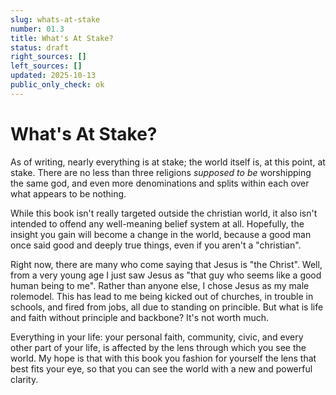 ```yaml
---
slug: whats-at-stake
number: 01.3
title: What's At Stake?
status: draft
right_sources: []
left_sources: []
updated: 2025-10-13
public_only_check: ok
---
```

# What's At Stake? 

As of writing, nearly everything is at stake; the world itself is, at this point, at stake. There are no less than three religions *supposed to be* worshipping the same god, and even more denominations and splits within each over what appears to be nothing. 

While this book isn't really targeted outside the christian world, it also isn't intended to offend any well-meaning belief system at all. Hopefully, the insight you gain will become a change in the world, because a good man once said good and deeply true things, even if you aren't a "christian".

Right now, there are many who come saying that Jesus is "the Christ". Well, from a very young age I just saw Jesus as "that guy who seems like a good human being to me". Rather than anyone else, I chose Jesus as my male rolemodel. This has lead to me being kicked out of churches, in trouble in schools, and fired from jobs, all due to standing on princible. But what is life and faith without principle and backbone? It's not worth much.

Everything in your life: your personal faith, community, civic, and every other part of your life, is affected by the lens through which you see the world. My hope is that with this book you fashion for yourself the lens that best fits your eye, so that you can see the world with a new and powerful clarity.